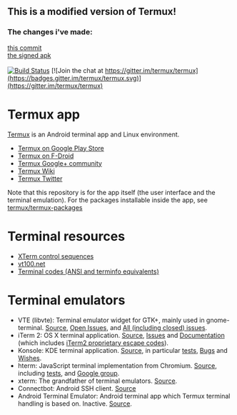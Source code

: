 ## This is a modified version of Termux!
### The changes i've made:
[this commit](https://github.com/smthnspcl/termux-app/commit/01455e174da5655e4679cb8430cd18e83947a87c)<br>
[the signed apk](http://build.eberlein.io:8080/job/termux/4/artifact/app/build/outputs/apk/release/app-release.apk)
<br>
<br>
[![Build Status](http://build.eberlein.io:8080/buildStatus/icon?job=termux&build=4)](http://build.eberlein.io:8080/job/termux/4/)
[![Join the chat at https://gitter.im/termux/termux](https://badges.gitter.im/termux/termux.svg)](https://gitter.im/termux/termux)


Termux app
==========

[Termux](https://termux.com) is an Android terminal app and Linux environment.

* [Termux on Google Play Store](https://play.google.com/store/apps/details?id=com.termux)
* [Termux on F-Droid](https://f-droid.org/repository/browse/?fdid=com.termux)
* [Termux Google+ community](http://termux.com/community/)
* [Termux Wiki](https://wiki.termux.com/wiki/)
* [Termux Twitter](http://twitter.com/termux/)

Note that this repository is for the app itself (the user interface and the terminal emulation). For the packages installable inside the app, see [termux/termux-packages](https://github.com/termux/termux-packages)

Terminal resources
==================
* [XTerm control sequences](http://invisible-island.net/xterm/ctlseqs/ctlseqs.html)
* [vt100.net](http://vt100.net/)
* [Terminal codes (ANSI and terminfo equivalents)](http://wiki.bash-hackers.org/scripting/terminalcodes)

Terminal emulators
==================
* VTE (libvte): Terminal emulator widget for GTK+, mainly used in gnome-terminal. [Source](https://github.com/GNOME/vte), [Open Issues](https://bugzilla.gnome.org/buglist.cgi?quicksearch=product%3A%22vte%22+), and [All (including closed) issues](https://bugzilla.gnome.org/buglist.cgi?bug_status=RESOLVED&bug_status=VERIFIED&chfield=resolution&chfieldfrom=-2000d&chfieldvalue=FIXED&product=vte&resolution=FIXED).
* iTerm 2: OS X terminal application. [Source](https://github.com/gnachman/iTerm2), [Issues](https://gitlab.com/gnachman/iterm2/issues) and [Documentation](http://www.iterm2.com/documentation.html) (which includes [iTerm2 proprietary escape codes](http://www.iterm2.com/documentation-escape-codes.html)).
* Konsole: KDE terminal application. [Source](https://projects.kde.org/projects/kde/applications/konsole/repository), in particular [tests](https://projects.kde.org/projects/kde/applications/konsole/repository/revisions/master/show/tests), [Bugs](https://bugs.kde.org/buglist.cgi?bug_severity=critical&bug_severity=grave&bug_severity=major&bug_severity=crash&bug_severity=normal&bug_severity=minor&bug_status=UNCONFIRMED&bug_status=NEW&bug_status=ASSIGNED&bug_status=REOPENED&product=konsole) and [Wishes](https://bugs.kde.org/buglist.cgi?bug_severity=wishlist&bug_status=UNCONFIRMED&bug_status=NEW&bug_status=ASSIGNED&bug_status=REOPENED&product=konsole).
* hterm: JavaScript terminal implementation from Chromium. [Source](https://github.com/chromium/hterm), including [tests](https://github.com/chromium/hterm/blob/master/js/hterm_vt_tests.js), and [Google group](https://groups.google.com/a/chromium.org/forum/#!forum/chromium-hterm).
* xterm: The grandfather of terminal emulators. [Source](http://invisible-island.net/datafiles/release/xterm.tar.gz).
* Connectbot: Android SSH client. [Source](https://github.com/connectbot/connectbot)
* Android Terminal Emulator: Android terminal app which Termux terminal handling is based on. Inactive. [Source](https://github.com/jackpal/Android-Terminal-Emulator).
